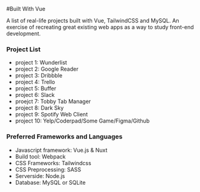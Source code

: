 #Built With Vue

A list of real-life projects built with Vue, TailwindCSS and MySQL. An exercise of recreating great existing web apps as a way to study front-end development.

### Project List

- project 1: Wunderlist
- project 2: Google Reader
- project 3: Dribbble
- project 4: Trello
- project 5: Buffer
- project 6: Slack
- proejct 7: Tobby Tab Manager
- project 8: Dark Sky
- project 9: Spotify Web Client
- project 10: Yelp/Coderpad/Some Game/Figma/Github

### Preferred Frameworks and Languages

- Javascript framework: Vue.js & Nuxt
- Build tool: Webpack
- CSS Frameworks: Tailwindcss
- CSS Preprocessing: SASS
- Serverside: Node.js
- Database: MySQL or SQLite
